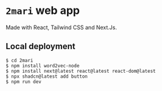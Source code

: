 # `2mari` web app

Made with React, Tailwind CSS and Next.Js.

## Local deployment

```console
$ cd 2mari
$ npm install word2vec-node
$ npm install next@latest react@latest react-dom@latest
$ npx shadcn@latest add button 
$ npm run dev
```